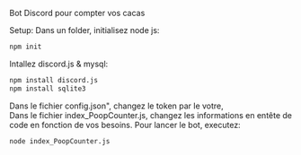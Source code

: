 Bot Discord pour compter vos cacas

Setup:
Dans un folder, initialisez node js:  
```bash 
npm init
```
Intallez discord.js & mysql: 
```bash
npm install discord.js
npm install sqlite3
```  
Dans le fichier config.json", changez le token par le votre,  
Dans le fichier index_PoopCounter.js, changez les informations en entête de code en fonction de vos besoins.
Pour lancer le bot, executez:  
```bash
node index_PoopCounter.js
```
